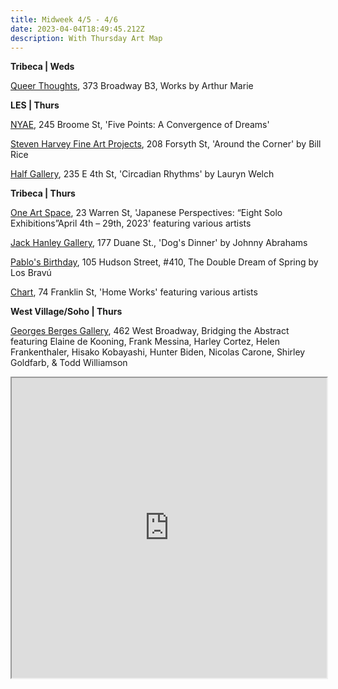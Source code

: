 ```yaml
---
title: Midweek 4/5 - 4/6
date: 2023-04-04T18:49:45.212Z
description: With Thursday Art Map
---
```

**T﻿ribeca | Weds**

[Q﻿ueer Thoughts](https://www.queerthoughts.com/), 373 Broadway B3, Works by  Arthur Marie

**L﻿ES | Thurs**

[NYAE](https://www.nyartistsequity.org/all-events/five-points-a-convergence-of-dreams), 245 Broome St, 'Five Points: A Convergence of Dreams' 

[Steven Harvey Fine Art Projects](https://shfap.com/events/around-the-corner/), 208 Forsyth St, 'Around the Corner' by Bill Rice

[Half Gallery](https://halfgallery.com/), 235 E 4th St, 'Circadian Rhythms' by Lauryn Welch

**T﻿ribeca | Thurs**

[One Art Space](https://oneartspace.com/japanese-perspectives-eight-solo-exhibitionsapril-4th-29th-2023/), 23 Warren St, 'Japanese Perspectives: “Eight Solo Exhibitions”April 4th – 29th, 2023' featuring various artists

[Jack Hanley Gallery](https://www.jackhanley.com/exhibitions/johnny-abrahams5), 177 Duane St., 'Dog's Dinner' by Johnny Abrahams

[Pablo's Birthday](https://pablosbirthday.com/exhibitions/105-los-bravu-the-double-dream-of-spring/), 105 Hudson Street, #410, The Double Dream of Spring by Los Bravú

[Chart](https://chart-gallery.com/exhibitions/44-home-works/), 74 Franklin St, 'Home Works' featuring various artists

**West Village/Soho | Thurs**

[Georges Berges Gallery](https://bergesgallery.com/exhibitions), 462 West Broadway, Bridging the Abstract featuring Elaine de Kooning, Frank Messina, Harley Cortez, Helen Frankenthaler, Hisako Kobayashi, Hunter Biden, Nicolas Carone, Shirley Goldfarb, & Todd Williamson

<iframe src="https://www.google.com/maps/d/u/3/embed?mid=1T6RgHZ9GlLfg7rZzDx3ZI7X3d6_Wolg&ehbc=2E312F" width="100%" height="480"></iframe>